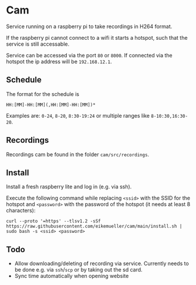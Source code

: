 # Cam
Service running on a raspberry pi to take recordings in H264 format.

If the raspberry pi cannot connect to a wifi it starts a hotspot, such that the service is still accessable.

Service can be accessed via the port `80` or `8000`. If connected via the hotspot the ip address will be `192.168.12.1`.

## Schedule

The format for the schedule is

```
HH:[MM]-HH:[MM](,HH:[MM]-HH:[MM])*
```

Examples are: `0-24`, `8-20`, `8:30-19:24` or multiple ranges like `8-10:30,16:30-20`.

## Recordings

Recordings cam be found in the folder `cam/src/recordings`.

## Install

Install a fresh raspberry lite and log in (e.g. via ssh).

Execute the following command while replacing `<ssid>` with the SSID for the hotspot and `<password>` with the password of the hotspot (it needs at least 8 characters):

```
curl --proto '=https' --tlsv1.2 -sSf https://raw.githubusercontent.com/eikemueller/cam/main/install.sh | sudo bash -s <ssid> <password>
```

## Todo

 - Allow downloading/deleting of recording via service. Currently needs to be done e.g. via `ssh`/`scp` or by taking out the sd card.
 - Sync time automatically when opening website